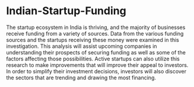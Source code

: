 # Indian-Startup-Funding
The startup ecosystem in India is thriving, and the majority of businesses receive funding from a variety of sources. Data from the various funding sources and the startups receiving these money were examined in this investigation. This analysis will assist upcoming companies in understanding their prospects of securing funding as well as some of the factors affecting those possibilities. Active startups can also utilize this research to make improvements that will improve their appeal to investors. In order to simplify their investment decisions, investors will also discover the sectors that are trending and drawing the most financing. 
